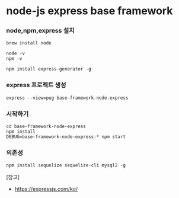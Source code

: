 # node-js express base framework

### node,npm,express 설치
```
brew install node

node -v
npm -v

npm install express-generator -g
```

### express 프로젝트 생성
```
express --view=pug base-framework-node-express
```

### 시작하기
```
cd base-framework-node-express
npm install
DEBUG=base-framework-node-express:* npm start
```

### 의존성
```
npm install sequelize sequelize-cli mysql2 -g
```

[참고]
- https://expressjs.com/ko/